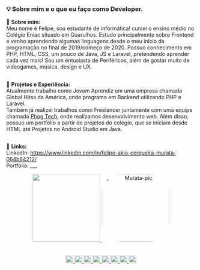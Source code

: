 ###  💡 Sobre mim e o que eu faço como Developer.
🤔 **Sobre mim:** <br>
Meu nome é Felipe, sou estudante de informática! cursei o ensino médio no Colégio Eniac situado em Guarulhos. Estudo principalmente sobre Frontend e venho aprendendo algumas linguagens desde o meu início da programação no final de 2019/começo de 2020. Possuo conhecimento em PHP, HTML, CSS, um pouco de Java, JS e Laravel, pretendendo aprender cada vez mais! Sou um entusiasta de Periféricos, além de gostar muito de videogames, música, design e UX.
##
🧪 **Projetos e Experiência:** <br>
Atualmente trabalho como Jovem Aprendiz em uma empresa chamada Global Hitss da América, onde programo em Backend utilizando PHP e Laravel.<br>
Também já realizei trabalhos como Freelancer juntamente com uma equipe chamada <a href="https://phogtech.vercel.app">Phog Tech</a>, onde realizamos desenvolvimento web. Além disso, possuo um portfólio a partir de projetos do colégio, que se iniciam desde HTML até Projetos no Android Studio em Java. 
##
📍 **Links:** <br>
LinkedIn: https://www.linkedin.com/in/felipe-akio-cerqueira-murata-064b64212/ <br>
Portfólio: ___

<div align="center">
  <a href="https://github.com/Muratawga">
  <img height="180em" src="https://github-readme-stats.vercel.app/api?username=Muratawga&show_icons=true&theme=vue-dark&include_all_commits=true&count_private=true"/>
    <img align="" alt="Murata-pic" height="180" style="border-radius:50px;" src="https://cdn.discordapp.com/attachments/950988984417386556/950989182912823337/studio_ghibi_4.gif">
    </div>
  <div align="center">
  </br> </br>
  <code><img height= "20"src= "https://img.shields.io/badge/React-20232A?style=for-the-badge&logo=react&logoColor=61DAFB"></code>
<code><img height= "20"src= "https://img.shields.io/badge/HTML5-E34F26?style=for-the-badge&logo=html5&logoColor=white"></code>
<code><img height= "20"src= "https://img.shields.io/badge/JavaScript-323330?style=for-the-badge&logo=javascript&logoColor=F7DF1E"></code>
<code><img height= "20"src= "https://img.shields.io/badge/CSS3-1572B6?style=for-the-badge&logo=css3&logoColor=white"></code>
<code><img height= "20"src= "https://img.shields.io/badge/Bootstrap-563D7C?style=for-the-badge&logo=bootstrap&logoColor=white"></code>
<code><img height= "20"src= "https://img.shields.io/badge/PHP-777BB4?style=for-the-badge&logo=php&logoColor=white"></code>
<code><img height= "20"src= "https://img.shields.io/badge/MySQL-00000F?style=for-the-badge&logo=mysql&logoColor=white"></code>
<code><img height= "20"src= "https://img.shields.io/badge/Laravel-FF2D20?style=for-the-badge&logo=laravel&logoColor=white"></code>
</div>
  
